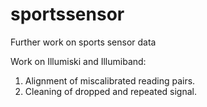 # sportssensor
Further work on sports sensor data

Work on Illumiski and Illumiband:
1. Alignment of miscalibrated reading pairs.
2. Cleaning of dropped and repeated signal.
